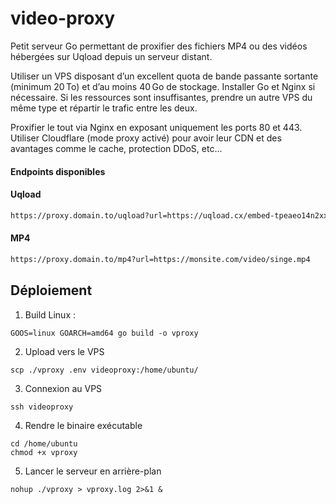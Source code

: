 # video-proxy

Petit serveur Go permettant de proxifier des fichiers MP4 ou des vidéos hébergées sur Uqload depuis un serveur distant.

Utiliser un VPS disposant d’un excellent quota de bande passante sortante (minimum 20 To) et d’au moins 40 Go de stockage.
Installer Go et Nginx si nécessaire.
Si les ressources sont insuffisantes, prendre un autre VPS du même type et répartir le trafic entre les deux.

Proxifier le tout via Nginx en exposant uniquement les ports 80 et 443.
Utiliser Cloudflare (mode proxy activé) pour avoir leur CDN et des avantages comme le cache, protection DDoS, etc...

#### Endpoints disponibles

#### Uqload
```bash
https://proxy.domain.to/uqload?url=https://uqload.cx/embed-tpeaeo14n2xx.html
```

#### MP4
```bash
https://proxy.domain.to/mp4?url=https://monsite.com/video/singe.mp4
```

## Déploiement

1. Build Linux :
```
GOOS=linux GOARCH=amd64 go build -o vproxy
```

2. Upload vers le VPS
```terminal
scp ./vproxy .env videoproxy:/home/ubuntu/
```

3. Connexion au VPS
```terminal
ssh videoproxy
```

4. Rendre le binaire exécutable
```terminal
cd /home/ubuntu
chmod +x vproxy
```

5. Lancer le serveur en arrière-plan
```terminal
nohup ./vproxy > vproxy.log 2>&1 &
```
